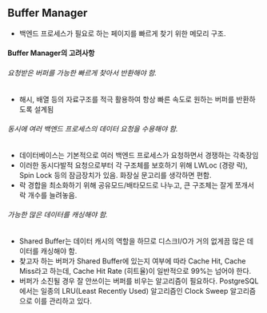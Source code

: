 ## Buffer Manager
- 백엔드 프로세스가 필요로 하는 페이지를 빠르게 찾기 위한 메모리 구조.

#### Buffer Manager의 고려사항
###### 요청받은 버퍼를 가능한 빠르게 찾아서 반환해야 함.
- 해시, 배열 등의 자료구조를 적극 활용하여 항상 빠른 속도로 원하는 버퍼를 반환하도록 설계됨

###### 동시에 여러 백엔드 프로세스의 데이터 요청을 수용해야 함.
- 데이터베이스는 기본적으로 여러 백엔드 프로세스가 요청하면서 경쟁하는 각축장임
- 이러한 동시다발적 요청으로부터 각 구조체를 보호하기 위해 LWLoc (경량 락), Spin Lock 등의 잠금장치가 있음. 화장실 문고리를 생각하면 편함.
- 락 경합을 최소화하기 위해 공유모드/배타모드로 나누고, 큰 구조체는 잘게 쪼개서 락 개수를 늘려놓음.

###### 가능한 많은 데이터를 캐싱해야 함.
- Shared Buffer는 데이터 캐시의 역할을 하므로 디스크I/O가 거의 없게끔 많은 데이터를 캐싱해야 함.
- 찾고자 하는 버퍼가 Shared Buffer에 있는지 여부에 따라 Cache Hit, Cache Miss라고 하는데, Cache Hit Rate (히트율)이 일반적으로 99%는 넘어야 한다.
- 버퍼가 소진될 경우 잘 안쓰이는 버퍼를 비우는 알고리즘이 필요하다. PostgreSQL에서는 일종의 LRU(Least Recently Used) 알고리즘인 Clock Sweep 알고리즘으로 이를 관리하고 있다.

